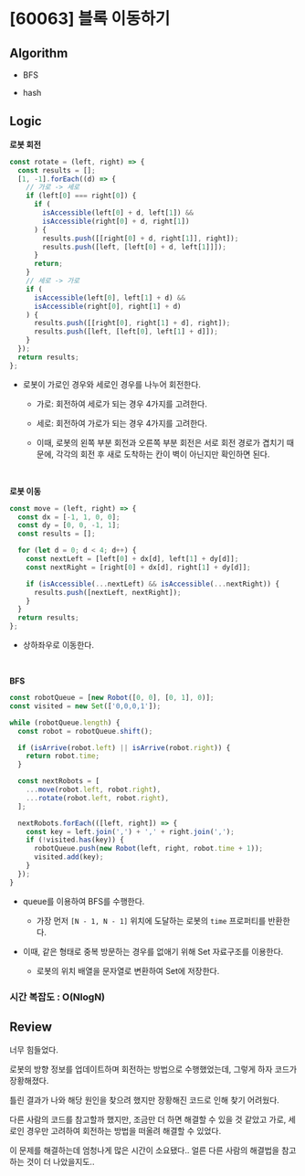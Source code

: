 # [60063] 블록 이동하기

## Algorithm

- BFS

- hash

## Logic

**로봇 회전**

```js
const rotate = (left, right) => {
  const results = [];
  [1, -1].forEach((d) => {
    // 가로 -> 세로
    if (left[0] === right[0]) {
      if (
        isAccessible(left[0] + d, left[1]) &&
        isAccessible(right[0] + d, right[1])
      ) {
        results.push([[right[0] + d, right[1]], right]);
        results.push([left, [left[0] + d, left[1]]]);
      }
      return;
    }
    // 세로 -> 가로
    if (
      isAccessible(left[0], left[1] + d) &&
      isAccessible(right[0], right[1] + d)
    ) {
      results.push([[right[0], right[1] + d], right]);
      results.push([left, [left[0], left[1] + d]]);
    }
  });
  return results;
};
```

- 로봇이 가로인 경우와 세로인 경우를 나누어 회전한다.

  - 가로: 회전하여 세로가 되는 경우 4가지를 고려한다.

  - 세로: 회전하여 가로가 되는 경우 4가지를 고려한다.

  - 이때, 로봇의 왼쪽 부분 회전과 오른쪽 부분 회전은 서로 회전 경로가 겹치기 때문에, 각각의 회전 후 새로 도착하는 칸이 벽이 아닌지만 확인하면 된다.

<br />

**로봇 이동**

```js
const move = (left, right) => {
  const dx = [-1, 1, 0, 0];
  const dy = [0, 0, -1, 1];
  const results = [];

  for (let d = 0; d < 4; d++) {
    const nextLeft = [left[0] + dx[d], left[1] + dy[d]];
    const nextRight = [right[0] + dx[d], right[1] + dy[d]];

    if (isAccessible(...nextLeft) && isAccessible(...nextRight)) {
      results.push([nextLeft, nextRight]);
    }
  }
  return results;
};
```

- 상하좌우로 이동한다.

<br />

**BFS**

```js
const robotQueue = [new Robot([0, 0], [0, 1], 0)];
const visited = new Set(['0,0,0,1']);

while (robotQueue.length) {
  const robot = robotQueue.shift();

  if (isArrive(robot.left) || isArrive(robot.right)) {
    return robot.time;
  }

  const nextRobots = [
    ...move(robot.left, robot.right),
    ...rotate(robot.left, robot.right),
  ];

  nextRobots.forEach(([left, right]) => {
    const key = left.join(',') + ',' + right.join(',');
    if (!visited.has(key)) {
      robotQueue.push(new Robot(left, right, robot.time + 1));
      visited.add(key);
    }
  });
}
```

- queue를 이용하여 BFS를 수행한다.

  - 가장 먼저 `[N - 1, N - 1]` 위치에 도달하는 로봇의 `time` 프로퍼티를 반환한다.

- 이때, 같은 형태로 중복 방문하는 경우를 없애기 위해 Set 자료구조를 이용한다.

  - 로봇의 위치 배열을 문자열로 변환하여 Set에 저장한다.

### 시간 복잡도 : O(NlogN)

## Review

너무 힘들었다.

로봇의 방향 정보를 업데이트하며 회전하는 방법으로 수행했었는데, 그렇게 하자 코드가 장황해졌다.

틀린 결과가 나와 해당 원인을 찾으려 했지만 장황해진 코드로 인해 찾기 어려웠다.

다른 사람의 코드를 참고할까 했지만, 조금만 더 하면 해결할 수 있을 것 같았고 가로, 세로인 경우만 고려하여 회전하는 방법을 떠올려 해결할 수 있었다.

이 문제를 해결하는데 엄청나게 많은 시간이 소요됐다.. 얼른 다른 사람의 해결법을 참고하는 것이 더 나았을지도..
